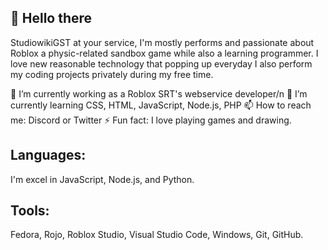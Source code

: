 ## 👋 Hello there
StudiowikiGST at your service, I'm mostly performs and passionate about Roblox a physic-related sandbox game while also a learning programmer. I love new reasonable technology that popping up everyday I also perform my coding projects privately during my free time.

🔭 I’m currently working as a Roblox SRT's webservice developer/n
🌱 I’m currently learning CSS, HTML, JavaScript, Node.js, PHP
📫 How to reach me: Discord or Twitter
⚡ Fun fact: I love playing games and drawing.

## Languages:
I'm excel in JavaScript, Node.js, and Python.	
## Tools:
Fedora, Rojo, Roblox Studio, Visual Studio Code, Windows, Git, GitHub.
